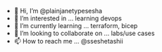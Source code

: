 - 👋 Hi, I’m @plainjanetypesesha
- 👀 I’m interested in ... learning devops
- 🌱 I’m currently learning ... terraform, bicep
- 💞️ I’m looking to collaborate on ... labs/use cases
- 📫 How to reach me ... @sseshetashii

<!---
plainjanetypesesha/plainjanetypesesha is a ✨ special ✨ repository because its `README.md` (this file) appears on your GitHub profile.
You can click the Preview link to take a look at your changes.
--->
